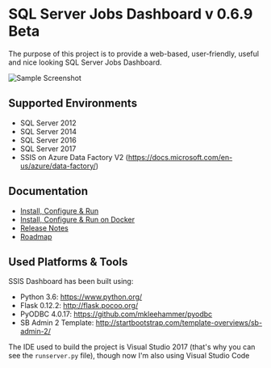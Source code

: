 SQL Server Jobs Dashboard v 0.6.9 Beta
=========================================

The purpose of this project is to provide a web-based, user-friendly, useful and nice looking SQL Server Jobs Dashboard.

![Sample Screenshot](https://cloud.githubusercontent.com/assets/2612362/4003128/76e6869e-2973-11e4-9629-2bf45acd1141.png)

## Supported Environments

* SQL Server 2012
* SQL Server 2014
* SQL Server 2016
* SQL Server 2017
* SSIS on Azure Data Factory V2 (https://docs.microsoft.com/en-us/azure/data-factory/)

## Documentation

* [Install, Configure & Run](docs/installation.md)    
* [Install, Configure & Run on Docker](docs/docker-support.md)
* [Release Notes](docs/release-notes.md)
* [Roadmap](docs/roadmap.md)

## Used Platforms & Tools 

SSIS Dashboard has been built using:

* Python 3.6: https://www.python.org/ 
* Flask 0.12.2: http://flask.pocoo.org/ 
* PyODBC 4.0.17: https://github.com/mkleehammer/pyodbc
* SB Admin 2 Template: http://startbootstrap.com/template-overviews/sb-admin-2/

The IDE used to build the project is Visual Studio 2017 (that's why you can see the `runserver.py` file), though now I'm also using Visual Studio Code